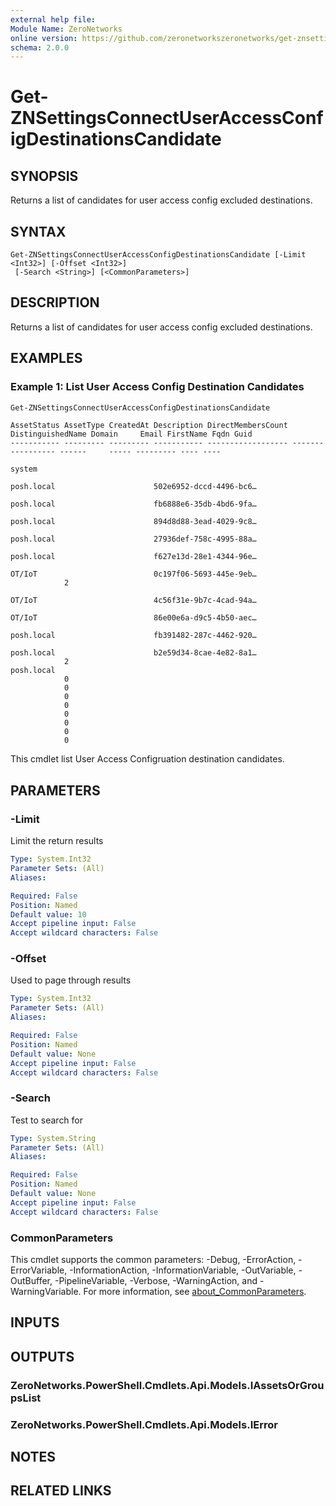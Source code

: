 ```yaml
---
external help file:
Module Name: ZeroNetworks
online version: https://github.com/zeronetworkszeronetworks/get-znsettingsconnectuseraccessconfigdestinationscandidate
schema: 2.0.0
---
```


# Get-ZNSettingsConnectUserAccessConfigDestinationsCandidate

## SYNOPSIS
Returns a list of candidates for user access config excluded destinations.

## SYNTAX

```
Get-ZNSettingsConnectUserAccessConfigDestinationsCandidate [-Limit <Int32>] [-Offset <Int32>]
 [-Search <String>] [<CommonParameters>]
```

## DESCRIPTION
Returns a list of candidates for user access config excluded destinations.

## EXAMPLES

### Example 1: List User Access Config Destination Candidates
```powershell
Get-ZNSettingsConnectUserAccessConfigDestinationsCandidate
```

```output
AssetStatus AssetType CreatedAt Description DirectMembersCount DistinguishedName Domain     Email FirstName Fqdn Guid
----------- --------- --------- ----------- ------------------ ----------------- ------     ----- --------- ---- ----                   
                                                                                 system                                                 
                                                                                 posh.local                      502e6952-dccd-4496-bc6…
                                                                                 posh.local                      fb6888e6-35db-4bd6-9fa…
                                                                                 posh.local                      894d8d88-3ead-4029-9c8…
                                                                                 posh.local                      27936def-758c-4995-88a…
                                                                                 posh.local                      f627e13d-28e1-4344-96e…
                                                                                 OT/IoT                          0c197f06-5693-445e-9eb…
            2                                                                                                                           
                                                                                 OT/IoT                          4c56f31e-9b7c-4cad-94a…
                                                                                 OT/IoT                          86e00e6a-d9c5-4b50-aec…
                                                                                 posh.local                      fb391482-287c-4462-920…
                                                                                 posh.local                      b2e59d34-8cae-4e82-8a1…
            2                                                                    posh.local                                             
            0                                                                                                                           
            0                                                                                                                           
            0                                                                                                                           
            0                                                                                                                           
            0                                                                                                                           
            0                                                                                                                           
            0                                                                                                                           
            0 
```

This cmdlet list User Access Configruation destination candidates.

## PARAMETERS

### -Limit
Limit the return results

```yaml
Type: System.Int32
Parameter Sets: (All)
Aliases:

Required: False
Position: Named
Default value: 10
Accept pipeline input: False
Accept wildcard characters: False
```

### -Offset
Used to page through results

```yaml
Type: System.Int32
Parameter Sets: (All)
Aliases:

Required: False
Position: Named
Default value: None
Accept pipeline input: False
Accept wildcard characters: False
```

### -Search
Test to search for

```yaml
Type: System.String
Parameter Sets: (All)
Aliases:

Required: False
Position: Named
Default value: None
Accept pipeline input: False
Accept wildcard characters: False
```

### CommonParameters
This cmdlet supports the common parameters: -Debug, -ErrorAction, -ErrorVariable, -InformationAction, -InformationVariable, -OutVariable, -OutBuffer, -PipelineVariable, -Verbose, -WarningAction, and -WarningVariable. For more information, see [about_CommonParameters](http://go.microsoft.com/fwlink/?LinkID=113216).

## INPUTS

## OUTPUTS

### ZeroNetworks.PowerShell.Cmdlets.Api.Models.IAssetsOrGroupsList

### ZeroNetworks.PowerShell.Cmdlets.Api.Models.IError

## NOTES

## RELATED LINKS

